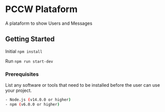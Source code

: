 # PCCW Plataform

A plataform to show Users and Messages

## Getting Started

Initial
`npm install`

Run
`npm run start-dev`

### Prerequisites

List any software or tools that need to be installed before the user can use your project.

```bash
- Node.js (v14.0.0 or higher)
- npm (v6.0.0 or higher)
